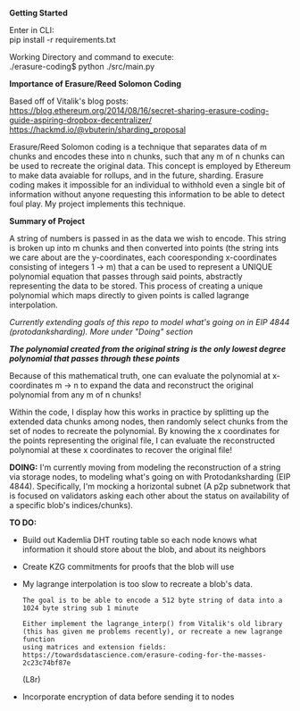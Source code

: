 **Getting Started**

Enter in CLI:                      
pip install -r requirements.txt

Working Directory and command to execute:             
./erasure-coding$     python ./src/main.py



**Importance of Erasure/Reed Solomon Coding**

Based off of Vitalik's blog posts: \
https://blog.ethereum.org/2014/08/16/secret-sharing-erasure-coding-guide-aspiring-dropbox-decentralizer/
https://hackmd.io/@vbuterin/sharding_proposal

Erasure/Reed Solomon coding is a technique that separates data of m chunks and encodes these into n chunks, such that any m of n chunks can be used 
to recreate the original data.  This concept is employed by Ethereum to make data avaiable for rollups, and in the future, sharding.  Erasure
coding makes it impossible for an individual to withhold even a single bit of information without anyone requesting this information to be able to
detect foul play.
My project implements this technique. 



**Summary of Project**

A string of numbers is passed in as the data we wish to encode.  This string is broken up into m chunks and then converted into points (the string ints
we care about are the y-coordinates, each cooresponding x-coordinates consisting of integers 1 -> m) that a can 
be used to represent a UNIQUE polynomial equation that passes through said points, abstractly representing the data to be stored.
This process of creating a unique polynomial which maps directly to given points is called lagrange interpolation.   

 *Currently extending goals of this repo to model what's going on in EIP 4844 (protodanksharding).  More under "Doing" section*

***The polynomial created from the original string is the only lowest degree polynomial that passes through these points***

Because of this mathematical truth, one can evaluate the polynomial at x-coordinates m -> n to expand the data and reconstruct the original polynomial
from any m of n chunks!

Within the code, I display how this works in practice by splitting up the extended data chunks among nodes, then randomly select chunks from the set
of nodes to recreate the polynomial.  By knowing the x coordinates for the points representing the original file, I can evaluate the reconstructed
polynomial at these x coordinates to recover the original file!



**DOING:**
I'm currently moving from modeling the reconstruction of a string via storage nodes, to modeling what's going on with Protodanksharding (EIP 4844).
Specifically, I'm mocking a horizontal subnet (A p2p subnetwork that is focused on validators asking each other about the status on availability
of a specific blob's indices/chunks).   



**TO DO:**
- Build out Kademlia DHT routing table so each node knows what information it should store about the blob, and about its neighbors
- Create KZG commitments for proofs that the blob will use 
- My lagrange interpolation is too slow to recreate a blob's data.
     
      The goal is to be able to encode a 512 byte string of data into a 1024 byte string sub 1 minute

      Either implement the lagrange_interp() from Vitalik's old library (this has given me problems recently), or recreate a new lagrange function
      using matrices and extension fields:  https://towardsdatascience.com/erasure-coding-for-the-masses-2c23c74bf87e

  (L8r)
- Incorporate encryption of data before sending it to nodes